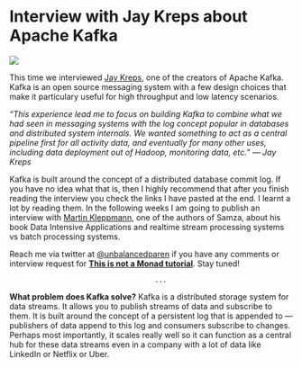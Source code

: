 # Interview with Jay Kreps about Apache Kafka


![](https://miro.medium.com/max/444/1*lRRJqrarJFi5TPtnBm_8hA.jpeg?q=20)

This time we interviewed [Jay Kreps](https://twitter.com/jaykreps), one of the creators of Apache Kafka. Kafka is an open source messaging system with a few design choices that make it particulary useful for high throughput and low latency scenarios.

_“This experience lead me to focus on building Kafka to combine what we had seen in messaging systems with the log concept popular in databases and distributed system internals. We wanted something to act as a central pipeline first for all activity data, and eventually for many other uses, including data deployment out of Hadoop, monitoring data, etc.” — Jay Kreps_

Kafka is built around the concept of a distributed database commit log. If you have no idea what that is, then I highly recommend that after you finish reading the interview you check the links I have pasted at the end. I learnt a lot by reading them.
In the following weeks I am going to publish an interview with [Martin Kleppmann](https://twitter.com/martinkl), one of the authors of Samza, about his book Data Intensive Applications and realtime stream processing systems vs batch processing systems.

Reach me via twitter at [@unbalancedparen](http://twitter.com/unbalancedparen) if you have any comments or interview request for [**This is not a Monad tutorial**](https://medium.com/this-is-not-a-monad-tutorial). Stay tuned!

                                        ...
       
**What problem does Kafka solve?**
Kafka is a distributed storage system for data streams. It allows you to publish streams of data and subscribe to them. It is built around the concept of a persistent log that is appended to — publishers of data append to this log and consumers subscribe to changes. Perhaps most importantly, it scales really well so it can function as a central hub for these data streams even in a company with a lot of data like LinkedIn or Netflix or Uber.
